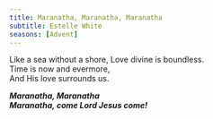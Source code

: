 ```yaml
---
title: Maranatha, Maranatha, Maranatha
subtitle: Estelle White
seasons: [Advent]
---
```


Like a sea without a shore,
Love divine is boundless.   
Time is now and evermore,   
And His love surrounds us.

***Maranatha, Maranatha   
Maranatha, come Lord Jesus come!***
